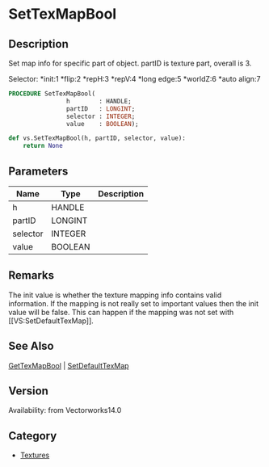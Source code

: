 # SetTexMapBool

## Description
Set map info for specific part of object. partID is texture part, overall is 3.

Selector:
*init:1
*flip:2
*repH:3
*repV:4
*long edge:5
*worldZ:6
*auto align:7

```pascal
PROCEDURE SetTexMapBool(
				h        : HANDLE;
				partID   : LONGINT;
				selector : INTEGER;
				value    : BOOLEAN);
```

```python
def vs.SetTexMapBool(h, partID, selector, value):
    return None
```

## Parameters
|Name|Type|Description|
|---|---|---|
|h|HANDLE|   |
|partID|LONGINT|   |
|selector|INTEGER|   |
|value|BOOLEAN|   |

## Remarks
The init value is whether the texture mapping info contains valid information.  If the mapping is not really set to important values then the init value will be false.  This can happen if the mapping was not set with [[VS:SetDefaultTexMap]].

## See Also
[GetTexMapBool](GetTexMapBool.md) | [SetDefaultTexMap](SetDefaultTexMap.md)

## Version
Availability: from Vectorworks14.0

## Category
* [Textures](../Categories/Textures.md)
